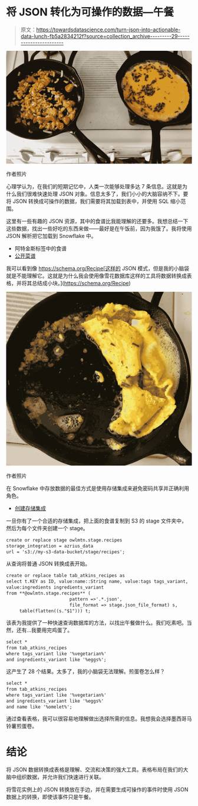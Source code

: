 # 将 JSON 转化为可操作的数据—午餐

> 原文：<https://towardsdatascience.com/turn-json-into-actionable-data-lunch-fb5a2834212f?source=collection_archive---------29----------------------->

![](img/10581653973c4c9ce7590a8b064e850d.png)

作者照片

心理学认为，在我们的短期记忆中，人类一次能够处理多达 7 条信息。这就是为什么我们很难快速处理 JSON 对象。信息太多了，我们小小的大脑容纳不下。要将 JSON 转换成可操作的数据，我们需要将其加载到表中，并使用 SQL 缩小范围。

这里有一些有趣的 JSON 资源，其中的食谱比我能理解的还要多。我想总结一下这些数据，找出一些好吃的东西来做——最好是在午饭前，因为我饿了。我将使用 JSON 解析把它加载到 Snowflake 中。

*   阿特金斯标签中的食谱
*   [公开菜谱](https://github.com/fictivekin/openrecipes)

我可以看到像 https://schema.org/Recipe[这样的 JSON 模式，但是我的小脑袋就是不能理解它。这就是为什么我会使用像雪花数据库这样的工具将数据转换成表格，并将其总结成小块。](https://schema.org/Recipe)

![](img/8f38ecd4560c675b3eb18d1aebe49e9c.png)

作者照片

在 Snowflake 中存放数据的最佳方式是使用存储集成来避免密码共享并正确利用角色。

*   [创建存储集成](https://docs.snowflake.com/en/sql-reference/sql/create-storage-integration.html)

一旦你有了一个合适的存储集成，把上面的食谱复制到 S3 的 stage 文件夹中，然后为每个文件夹创建一个 stage。

```
create or replace stage owlmtn.stage.recipes
storage_integration = azrius_data
url = 's3://my-s3-data-bucket/stage/recipes';
```

从查询将普通 JSON 转换成表开始。

```
create or replace table tab_atkins_recipes as
select t.KEY as ID, value:name::String name, value:tags tags_variant, value:ingredients ingredients_variant
from **@owlmtn.stage.recipes** (
                        pattern =>'.*.json',
                        file_format => stage.json_file_format) s,
     table(flatten((s."$1"))) t;
```

该表为我提供了一种快速查询数据库的方法，以找出午餐做什么。我们吃素吧。当然，还有…我要用完鸡蛋了。

```
select *
from tab_atkins_recipes
where tags_variant like '%vegetarian%'
and ingredients_variant like '%eggs%';
```

这产生了 28 个结果。太多了，我的小脑袋无法理解。煎蛋卷怎么样？

```
select *
from tab_atkins_recipes
where tags_variant like '%vegetarian%'
and ingredients_variant like '%eggs%'
and name like '%omelet%';
```

通过查看表格，我可以很容易地理解做出选择所需的信息。我想我会选择墨西哥马铃薯煎蛋卷。

# 结论

将 JSON 数据转换成表格是理解、交流和决策的强大工具。表格布局在我们的大脑中组织数据，并允许我们快速进行关联。

将雪花实例上的 JSON 转换放在手边，并在需要生成可操作的事件时使用 JSON 数据上的转换，即使该事件只是午餐。
